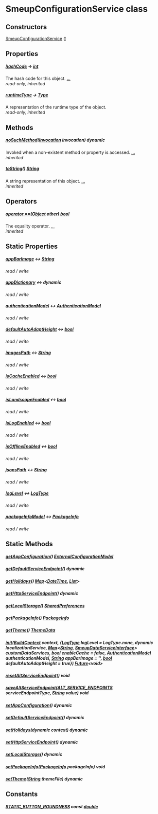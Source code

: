 


# SmeupConfigurationService class












## Constructors

[SmeupConfigurationService](../smeup_services_smeup_configuration_service/SmeupConfigurationService/SmeupConfigurationService.md) ()

    


## Properties

##### [hashCode](https://api.flutter.dev/flutter/dart-core/Object/hashCode.html) &#8594; [int](https://api.flutter.dev/flutter/dart-core/int-class.html)



The hash code for this object. [...](https://api.flutter.dev/flutter/dart-core/Object/hashCode.html)  
_read-only, inherited_



##### [runtimeType](https://api.flutter.dev/flutter/dart-core/Object/runtimeType.html) &#8594; [Type](https://api.flutter.dev/flutter/dart-core/Type-class.html)



A representation of the runtime type of the object.   
_read-only, inherited_




## Methods

##### [noSuchMethod](https://api.flutter.dev/flutter/dart-core/Object/noSuchMethod.html)([Invocation](https://api.flutter.dev/flutter/dart-core/Invocation-class.html) invocation) dynamic



Invoked when a non-existent method or property is accessed. [...](https://api.flutter.dev/flutter/dart-core/Object/noSuchMethod.html)  
_inherited_



##### [toString](https://api.flutter.dev/flutter/dart-core/Object/toString.html)() [String](https://api.flutter.dev/flutter/dart-core/String-class.html)



A string representation of this object. [...](https://api.flutter.dev/flutter/dart-core/Object/toString.html)  
_inherited_




## Operators

##### [operator ==](https://api.flutter.dev/flutter/dart-core/Object/operator_equals.html)([Object](https://api.flutter.dev/flutter/dart-core/Object-class.html) other) [bool](https://api.flutter.dev/flutter/dart-core/bool-class.html)



The equality operator. [...](https://api.flutter.dev/flutter/dart-core/Object/operator_equals.html)  
_inherited_




## Static Properties

##### [appBarImage](../smeup_services_smeup_configuration_service/SmeupConfigurationService/appBarImage.md) &#8596; [String](https://api.flutter.dev/flutter/dart-core/String-class.html)



   
_read / write_



##### [appDictionary](../smeup_services_smeup_configuration_service/SmeupConfigurationService/appDictionary.md) &#8596; dynamic



   
_read / write_



##### [authenticationModel](../smeup_services_smeup_configuration_service/SmeupConfigurationService/authenticationModel.md) &#8596; [AuthenticationModel](../smeup_models_authentication_model/AuthenticationModel-class.md)



   
_read / write_



##### [defaultAutoAdaptHeight](../smeup_services_smeup_configuration_service/SmeupConfigurationService/defaultAutoAdaptHeight.md) &#8596; [bool](https://api.flutter.dev/flutter/dart-core/bool-class.html)



   
_read / write_



##### [imagesPath](../smeup_services_smeup_configuration_service/SmeupConfigurationService/imagesPath.md) &#8596; [String](https://api.flutter.dev/flutter/dart-core/String-class.html)



   
_read / write_



##### [isCacheEnabled](../smeup_services_smeup_configuration_service/SmeupConfigurationService/isCacheEnabled.md) &#8596; [bool](https://api.flutter.dev/flutter/dart-core/bool-class.html)



   
_read / write_



##### [isLandscapeEnabled](../smeup_services_smeup_configuration_service/SmeupConfigurationService/isLandscapeEnabled.md) &#8596; [bool](https://api.flutter.dev/flutter/dart-core/bool-class.html)



   
_read / write_



##### [isLogEnabled](../smeup_services_smeup_configuration_service/SmeupConfigurationService/isLogEnabled.md) &#8596; [bool](https://api.flutter.dev/flutter/dart-core/bool-class.html)



   
_read / write_



##### [isOfflineEnabled](../smeup_services_smeup_configuration_service/SmeupConfigurationService/isOfflineEnabled.md) &#8596; [bool](https://api.flutter.dev/flutter/dart-core/bool-class.html)



   
_read / write_



##### [jsonsPath](../smeup_services_smeup_configuration_service/SmeupConfigurationService/jsonsPath.md) &#8596; [String](https://api.flutter.dev/flutter/dart-core/String-class.html)



   
_read / write_



##### [logLevel](../smeup_services_smeup_configuration_service/SmeupConfigurationService/logLevel.md) &#8596; [LogType](../smeup_services_smeup_log_service/LogType.md)



   
_read / write_



##### [packageInfoModel](../smeup_services_smeup_configuration_service/SmeupConfigurationService/packageInfoModel.md) &#8596; [PackageInfo](https://pub.dev/documentation/package_info/2.0.2/package_info/PackageInfo-class.html)



   
_read / write_




## Static Methods

##### [getAppConfiguration](../smeup_services_smeup_configuration_service/SmeupConfigurationService/getAppConfiguration.md)() [ExternalConfigurationModel](../smeup_models_external_configuration_model/ExternalConfigurationModel-class.md)



   




##### [getDefaultServiceEndpoint](../smeup_services_smeup_configuration_service/SmeupConfigurationService/getDefaultServiceEndpoint.md)() dynamic



   




##### [getHolidays](../smeup_services_smeup_configuration_service/SmeupConfigurationService/getHolidays.md)() [Map](https://api.flutter.dev/flutter/dart-core/Map-class.html)&lt;[DateTime](https://api.flutter.dev/flutter/dart-core/DateTime-class.html), [List](https://api.flutter.dev/flutter/dart-core/List-class.html)>



   




##### [getHttpServiceEndpoint](../smeup_services_smeup_configuration_service/SmeupConfigurationService/getHttpServiceEndpoint.md)() dynamic



   




##### [getLocalStorage](../smeup_services_smeup_configuration_service/SmeupConfigurationService/getLocalStorage.md)() [SharedPreferences](https://pub.dev/documentation/shared_preferences/2.0.7/shared_preferences/SharedPreferences-class.html)



   




##### [getPackageInfo](../smeup_services_smeup_configuration_service/SmeupConfigurationService/getPackageInfo.md)() [PackageInfo](https://pub.dev/documentation/package_info/2.0.2/package_info/PackageInfo-class.html)



   




##### [getTheme](../smeup_services_smeup_configuration_service/SmeupConfigurationService/getTheme.md)() [ThemeData](https://api.flutter.dev/flutter/material/ThemeData-class.html)



   




##### [init](../smeup_services_smeup_configuration_service/SmeupConfigurationService/init.md)([BuildContext](https://api.flutter.dev/flutter/widgets/BuildContext-class.html) context, {[LogType](../smeup_services_smeup_log_service/LogType.md) logLevel = LogType.none, dynamic localizationService, [Map](https://api.flutter.dev/flutter/dart-core/Map-class.html)&lt;[String](https://api.flutter.dev/flutter/dart-core/String-class.html), [SmeupDataServiceInterface](../smeup_services_smeup_data_service_interface/SmeupDataServiceInterface-class.md)> customDataServices, [bool](https://api.flutter.dev/flutter/dart-core/bool-class.html) enableCache = false, [AuthenticationModel](../smeup_models_authentication_model/AuthenticationModel-class.md) authenticationModel, [String](https://api.flutter.dev/flutter/dart-core/String-class.html) appBarImage = '', [bool](https://api.flutter.dev/flutter/dart-core/bool-class.html) defaultAutoAdaptHeight = true}) [Future](https://api.flutter.dev/flutter/dart-async/Future-class.html)&lt;void>



   




##### [resetAltServiceEndpoint](../smeup_services_smeup_configuration_service/SmeupConfigurationService/resetAltServiceEndpoint.md)() void



   




##### [saveAltServiceEndpoint](../smeup_services_smeup_configuration_service/SmeupConfigurationService/saveAltServiceEndpoint.md)([ALT_SERVICE_ENDPOINTS](../smeup_services_smeup_configuration_service/ALT_SERVICE_ENDPOINTS.md) serviceEndpointType, [String](https://api.flutter.dev/flutter/dart-core/String-class.html) value) void



   




##### [setAppConfiguration](../smeup_services_smeup_configuration_service/SmeupConfigurationService/setAppConfiguration.md)() dynamic



   




##### [setDefaultServiceEndpoint](../smeup_services_smeup_configuration_service/SmeupConfigurationService/setDefaultServiceEndpoint.md)() dynamic



   




##### [setHolidays](../smeup_services_smeup_configuration_service/SmeupConfigurationService/setHolidays.md)(dynamic context) dynamic



   




##### [setHttpServiceEndpoint](../smeup_services_smeup_configuration_service/SmeupConfigurationService/setHttpServiceEndpoint.md)() dynamic



   




##### [setLocalStorage](../smeup_services_smeup_configuration_service/SmeupConfigurationService/setLocalStorage.md)() dynamic



   




##### [setPackageInfo](../smeup_services_smeup_configuration_service/SmeupConfigurationService/setPackageInfo.md)([PackageInfo](https://pub.dev/documentation/package_info/2.0.2/package_info/PackageInfo-class.html) packageInfo) void



   




##### [setTheme](../smeup_services_smeup_configuration_service/SmeupConfigurationService/setTheme.md)([String](https://api.flutter.dev/flutter/dart-core/String-class.html) themeFile) dynamic



   





## Constants

##### [STATIC_BUTTON_ROUNDNESS](../smeup_services_smeup_configuration_service/SmeupConfigurationService/STATIC_BUTTON_ROUNDNESS-constant.md) const [double](https://api.flutter.dev/flutter/dart-core/double-class.html)



   









